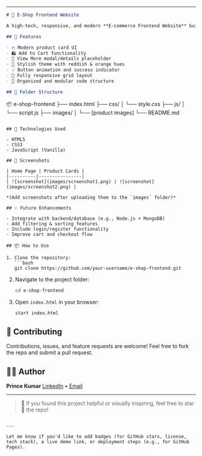 

---

```markdown
# 🛒 E-Shop Frontend Website

A high-tech, responsive, and modern **E-commerce Frontend Website** built using HTML, CSS, and JavaScript. The UI is inspired by futuristic themes with reddish-orange gradients and subtle animations.

## 🚀 Features

- 🔥 Modern product card UI
- 🛍️ Add to Cart functionality
- 🧠 View More modal/details placeholder
- 🎨 Stylish theme with reddish & orange hues
- 💡 Button animation and success indicator
- 📱 Fully responsive grid layout
- 🧩 Organized and modular code structure

## 📁 Folder Structure

```

📦 e-shop-frontend
├── index.html
├── css/
│   └── style.css
├── js/
│   └── script.js
├── images/
│   └── \[product images]
└── README.md

````

## 🧪 Technologies Used

- HTML5
- CSS3
- JavaScript (Vanilla)

## 📸 Screenshots

| Home Page | Product Cards |
|----------|----------------|
| ![screenshot](images/screenshot1.png) | ![screenshot](images/screenshot2.png) |

*(Add screenshots after uploading them to the `images` folder)*

## 💡 Future Enhancements

- Integrate with backend/database (e.g., Node.js + MongoDB)
- Add filtering & sorting features
- Include login/register functionality
- Improve cart and checkout flow

## 📦 How to Use

1. Clone the repository:
   ```bash
   git clone https://github.com/your-username/e-shop-frontend.git
````

2. Navigate to the project folder:

   ```bash
   cd e-shop-frontend
   ```
3. Open `index.html` in your browser:

   ```bash
   start index.html
   ```

## 🤝 Contributing

Contributions, issues, and feature requests are welcome!
Feel free to fork the repo and submit a pull request.

## 🧑‍💻 Author

**Prince Kumar**
[LinkedIn](https://www.linkedin.com/in/prince-kumar-998409260/) • [Email](mailto:princed55x@gmail.com)

---

> 💬 If you found this project helpful or visually inspiring, feel free to star 🌟 the repo!

```

---

Let me know if you'd like to add badges (for GitHub stars, license, tech stack), a live demo link, or deployment steps (e.g., for GitHub Pages).
```
